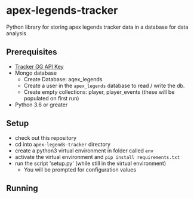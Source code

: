 # apex-legends-tracker
Python library for storing apex legends tracker data in a database for data analysis

## Prerequisites
- [Tracker GG API Key](https://tracker.gg/developers/docs/getting-started)
- Mongo database 
    - Create Database: aqex_legends
    - Create a user in the `apex_legends` database to read / write the db.
    - Create empty collections: player, player_events (these will be populated on first run)
- Python 3.6 or greater    

## Setup
- check out this repository
- cd into `apex-legends-tracker` directory
- create a python3 virtual environment in folder called `env`
- activate the virtual environment and `pip install requirements.txt`
- run the script 'setup.py' (while still in the virtual environment)
   - You will be prompted for configuration values
  
## Running

